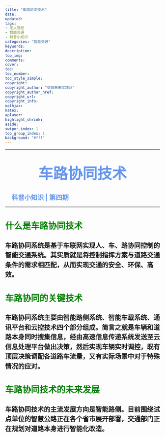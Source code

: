 ```yaml
---
title: "车路协同技术"
date:
updated:
tags:
- 无人驾驶
- 智能交通
- 科普小知识
categories: "智能交通"
keywords:
description:
top_img:
comments:
cover: 
toc:
toc_number:
toc_style_simple:
copyright:
copyright_author: "交筑未来实践队"
copyright_author_href:
copyright_url:
copyright_info:
mathjax:
katex:
aplayer:
highlight_shrink:
aside:
swiper_index: 1
top_group_index: 1
background: "#fff"
---
```

<hr witd=20% size=5 noshade="noshade" color="#6495ED" />

# <center><font face="华文中宋" color="#6495ED" size=15>**车路协同技术**</font></center>
## <font color="#6495ED" >&emsp;科普小知识 | 第四期</font>

<hr witd=20% size=5 noshade="noshade" color="#6495ED" />

# <font color=green>什么是车路协同技术</font>
## <p style="line-height:1.5;">车路协同系统是基于车联网实现人、车、路协同控制的智能交通系统。其实质就是将控制指挥方案与道路交通条件的需求相匹配，从而实现交通的安全、环保、高效。</p>
# <font color=green>车路协同的关键技术</font>
## <p style="line-height:1.5;">车路协同系统主要由智能路侧系统、智能车载系统、通讯平台和云控技术四个部分组成。简言之就是车辆和道路本身同时搜集信息，经由高速信息传递系统发送至云信息处理平台做出决策，然后实现车辆实时调控，既有顶层决策调配各道路车流量，又有实际场景中对于特殊情况的应对。</p>
# <font color=green>车路协同技术的未来发展</font>
## <p style="line-height:1.5;">车路协同技术的主流发展方向是智能路侧。目前围绕试点单位的智慧公路正在各个省市展开部署，交通部门正在规划对道路本身进行智能化改造。</p>